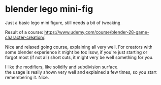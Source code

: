 # blender lego mini-fig

Just a basic lego mini figure, still needs a bit of tweaking.

Result of a course: <https://www.udemy.com/course/blender-28-game-character-creation/>.

Nice and relaxed going course, explaining all very well.
For creators with some blender experience it might be too lsow, if you're just starting or forgot most (if not all) short cuts, it might very be well something for you.

I like the modifiers, like solidify and subdivision surface.  
the usage is really shown very well and explained a few times, so you start remembering it. Nice.

